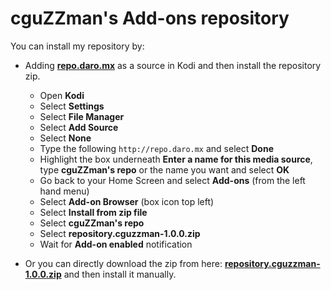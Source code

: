 
# cguZZman's Add-ons repository

You can install my repository by:

- Adding **[repo.daro.mx](http://repo.daro.mx)** as a source in Kodi and then install the repository zip.
	- Open  **Kodi**
	-  Select  **Settings**
	-  Select  **File Manager**
	-  Select  **Add Source**
	-  Select  **None**
	-  Type the following `http://repo.daro.mx`  and select  **Done**
	-   Highlight the box underneath  **Enter a name for this media source**, type  **cguZZman's repo** or the name you want and select  **OK**
	- Go back to your Home Screen and select  **Add-ons**  (from the left hand menu)
	-   Select  **Add-on Browser**  (box icon top left)
	-   Select  **Install from zip file**
	-   Select  **cguZZman's repo**
	-   Select  **repository.cguzzman-1.0.0.zip**
	-   Wait for  **Add-on enabled**  notification
	
- Or you can directly download the zip from here: **[repository.cguzzman-1.0.0.zip](../../raw/master/docs/repository.cguzzman-1.0.0.zip)** and then install it manually.